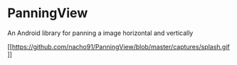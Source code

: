 # PanningView
An Android library for panning a image horizontal and vertically

[[https://github.com/nacho91/PanningView/blob/master/captures/splash.gif]]
